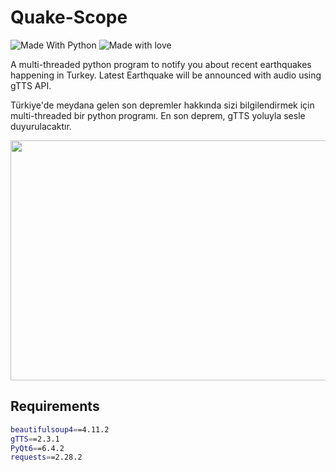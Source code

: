 # Quake-Scope
![Made With Python](http://ForTheBadge.com/images/badges/made-with-python.svg) ![Made with love](http://ForTheBadge.com/images/badges/built-with-love.svg)

A multi-threaded python program to notify you about recent earthquakes happening in Turkey. Latest Earthquake will be announced with audio using gTTS API. 


Türkiye'de meydana gelen son depremler hakkında sizi bilgilendirmek için multi-threaded bir python programı. En son deprem, gTTS yoluyla sesle duyurulacaktır.


<img src="https://user-images.githubusercontent.com/90629653/221688573-d14fe980-de2c-4555-a125-f387d8c90eca.png" width="576" height="384" />

## Requirements

``` bash
beautifulsoup4==4.11.2
gTTS==2.3.1
PyQt6==6.4.2
requests==2.28.2
```
